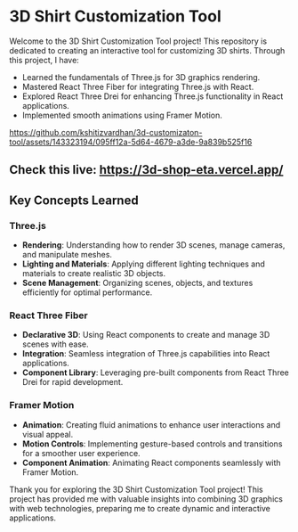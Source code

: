 # 3D Shirt Customization Tool

Welcome to the 3D Shirt Customization Tool project! This repository is dedicated to creating an interactive tool for customizing 3D shirts. Through this project, I have:

- Learned the fundamentals of Three.js for 3D graphics rendering.
- Mastered React Three Fiber for integrating Three.js with React.
- Explored React Three Drei for enhancing Three.js functionality in React applications.
- Implemented smooth animations using Framer Motion.
  

https://github.com/kshitizvardhan/3d-customizaton-tool/assets/143323194/095ff12a-5d64-4679-a3de-9a839b525f16


## Check this live: https://3d-shop-eta.vercel.app/

## Key Concepts Learned

### Three.js

- **Rendering**: Understanding how to render 3D scenes, manage cameras, and manipulate meshes.
- **Lighting and Materials**: Applying different lighting techniques and materials to create realistic 3D objects.
- **Scene Management**: Organizing scenes, objects, and textures efficiently for optimal performance.

### React Three Fiber

- **Declarative 3D**: Using React components to create and manage 3D scenes with ease.
- **Integration**: Seamless integration of Three.js capabilities into React applications.
- **Component Library**: Leveraging pre-built components from React Three Drei for rapid development.

### Framer Motion

- **Animation**: Creating fluid animations to enhance user interactions and visual appeal.
- **Motion Controls**: Implementing gesture-based controls and transitions for a smoother user experience.
- **Component Animation**: Animating React components seamlessly with Framer Motion.

Thank you for exploring the 3D Shirt Customization Tool project! This project has provided me with valuable insights into combining 3D graphics with web technologies, preparing me to create dynamic and interactive applications.
